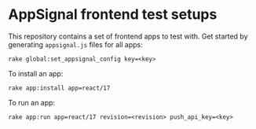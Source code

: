 # AppSignal frontend test setups

<!-- Generated from support/templates/README.md.erb -->

This repository contains a set of frontend apps to test with.
Get started by generating `appsignal.js` files for all apps:

```
rake global:set_appsignal_config key=<key>
```

To install an app:

```
rake app:install app=react/17
```

To run an app:

```
rake app:run app=react/17 revision=<revision> push_api_key=<key>
```
